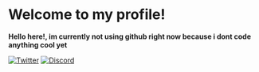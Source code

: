 # Welcome to my profile!

**Hello here!, im currently not using github right now because i dont code anything cool yet**

[![Twitter](https://img.shields.io/badge/@KyroHQ%20-%231DA1F2.svg?&style=for-the-badge&logo=Twitter&logoColor=white)](https://twitter.com/offenceless)
[![Discord](https://img.shields.io/badge/Atmosphere%20-%237289DA.svg?&style=for-the-badge&logo=discord&logoColor=white)](https://discord.bio/p/Atmosphere)
<!--
**7qr/7qr** is a ✨ _special_ ✨ repository because its `README.md` (this file) appears on your GitHub profile.
